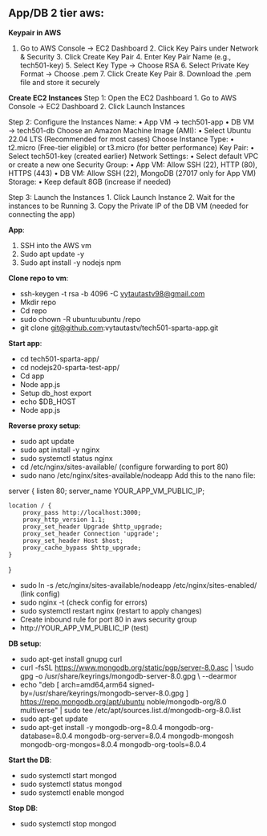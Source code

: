 ## App/DB 2 tier aws:

**Keypair in AWS**
1.	Go to AWS Console → EC2 Dashboard
	2.	Click Key Pairs under Network & Security
	3.	Click Create Key Pair
	4.	Enter Key Pair Name (e.g., tech501-key)
	5.	Select Key Type → Choose RSA
	6.	Select Private Key Format → Choose .pem
	7.	Click Create Key Pair
	8.	Download the .pem file and store it securely

**Create EC2 Instances**
Step 1: Open the EC2 Dashboard
	1.	Go to AWS Console → EC2 Dashboard
	2.	Click Launch Instances

Step 2: Configure the Instances
	Name:
	•	App VM → tech501-app
	•	DB VM → tech501-db
	Choose an Amazon Machine Image (AMI):
	•	Select Ubuntu 22.04 LTS (Recommended for most cases)
	Choose Instance Type:
	•	t2.micro (Free-tier eligible) or t3.micro (for better performance)
	Key Pair:
	•	Select tech501-key (created earlier)
	Network Settings:
	•	Select default VPC or create a new one
	Security Group:
	•	App VM: Allow SSH (22), HTTP (80), HTTPS (443)
	•	DB VM: Allow SSH (22), MongoDB (27017 only for App VM)
	Storage:
	•	Keep default 8GB (increase if needed)

Step 3: Launch the Instances
	1.	Click Launch Instance
	2.	Wait for the instances to be Running
	3.	Copy the Private IP of the DB VM (needed for connecting the app)

**App**:

1. SSH into the AWS vm
2. Sudo apt update -y
3. Sudo apt install -y nodejs npm

**Clone repo to vm**:
* ssh-keygen -t rsa -b 4096 -C vytautastv98@gmail.com
* Mkdir repo
* Cd repo
* sudo chown -R ubuntu:ubuntu /repo
* git clone git@github.com:vytautastv/tech501-sparta-app.git

**Start app**:
* cd tech501-sparta-app/
* cd nodejs20-sparta-test-app/
* Cd app
* Node app.js
* Setup db_host export
* echo $DB_HOST
* Node app.js

**Reverse proxy setup**:
- sudo apt update
- sudo apt install -y nginx
- sudo systemctl status nginx
- cd /etc/nginx/sites-available/ (configure forwarding to port 80)
- sudo nano /etc/nginx/sites-available/nodeapp
Add this to the nano file:

server {
    listen 80;
    server_name YOUR_APP_VM_PUBLIC_IP;

    location / {
        proxy_pass http://localhost:3000;
        proxy_http_version 1.1;
        proxy_set_header Upgrade $http_upgrade;
        proxy_set_header Connection 'upgrade';
        proxy_set_header Host $host;
        proxy_cache_bypass $http_upgrade;
    }
}

- sudo ln -s /etc/nginx/sites-available/nodeapp /etc/nginx/sites-enabled/ (link config)
- sudo nginx -t (check config for errors)
- sudo systemctl restart nginx (restart to apply changes)
- Create inbound rule for port 80 in aws security group
- http://YOUR_APP_VM_PUBLIC_IP (test)


**DB setup**:
- sudo apt-get install gnupg curl
- curl -fsSL https://www.mongodb.org/static/pgp/server-8.0.asc | \sudo gpg -o /usr/share/keyrings/mongodb-server-8.0.gpg \ --dearmor
- echo "deb [ arch=amd64,arm64 signed-by=/usr/share/keyrings/mongodb-server-8.0.gpg ] https://repo.mongodb.org/apt/ubuntu noble/mongodb-org/8.0 multiverse" | sudo tee /etc/apt/sources.list.d/mongodb-org-8.0.list
- sudo apt-get update
- sudo apt-get install -y mongodb-org=8.0.4 mongodb-org-database=8.0.4 mongodb-org-server=8.0.4 mongodb-mongosh mongodb-org-mongos=8.0.4 mongodb-org-tools=8.0.4

**Start the DB**:
- sudo systemctl start mongod
- sudo systemctl status mongod
- sudo systemctl enable mongod

**Stop DB**:
- sudo systemctl stop mongod
